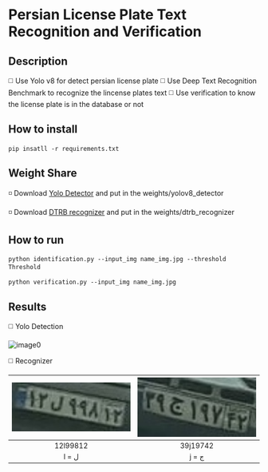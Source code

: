 # Persian License Plate Text Recognition and Verification

## Description

◻️ Use Yolo v8 for detect persian license plate
◻️ Use Deep Text Recognition Benchmark to recognize the lincense plates text
◻️ Use verification to know the license plate is in the database or not

## How to install
```
pip insatll -r requirements.txt
```

## Weight Share

◽ Download [Yolo Detector](https://drive.google.com/drive/folders/1On47vluc9khPZZ0qhnSQ8jnbNfHyKY-G?usp=drive_link) and put in the weights/yolov8_detector

◽ Download [DTRB recognizer](https://drive.google.com/file/d/13LNm3mAdaLPxdxvCOl37wIyjfIB8A-iE/view?usp=drive_link) and put in the weights/dtrb_recognizer

## How to run
```
python identification.py --input_img name_img.jpg --threshold Threshold
```
```
python verification.py --input_img name_img.jpg 
```

## Results

◻️ Yolo Detection 

![image0](https://github.com/SajedehGharabadian/Persian_License_Text_Recognition_PipeLine/assets/76538787/23ff37de-3d3d-447c-821a-fb702f40aa78)

◻️ Recognizer


| <img src="io/output/image_crop0.jpg" width="280"> | <img src="io/output/image_crop1.jpg" width="280"> |
| :-------------------:                    | :-----------------------: | 
|  12l99812                                |   39j19742             |  
|  l =  ل                                  |   j = ج              |   
